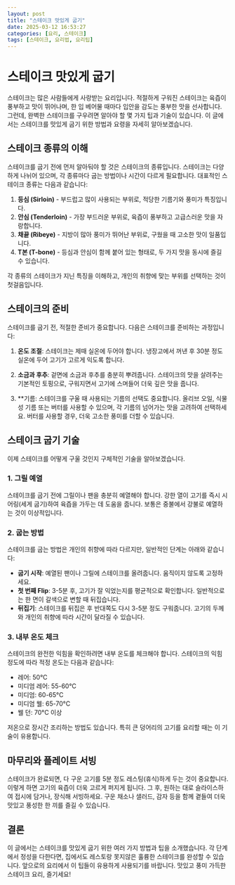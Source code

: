 ```yaml
---
layout: post
title: "스테이크 맛있게 굽기"
date: 2025-03-12 16:53:27
categories: [요리, 스테이크]
tags: [스테이크, 요리법, 요리팁]
---
```


# 스테이크 맛있게 굽기

스테이크는 많은 사람들에게 사랑받는 요리입니다. 적절하게 구워진 스테이크는 육즙이 풍부하고 맛이 뛰어나며, 한 입 베어물 때마다 입안을 감도는 풍부한 맛을 선사합니다. 그런데, 완벽한 스테이크를 구우려면 알아야 할 몇 가지 팁과 기술이 있습니다. 이 글에서는 스테이크를 맛있게 굽기 위한 방법과 요령을 자세히 알아보겠습니다.

## 스테이크 종류의 이해

스테이크를 굽기 전에 먼저 알아둬야 할 것은 스테이크의 종류입니다. 스테이크는 다양하게 나뉘어 있으며, 각 종류마다 굽는 방법이나 시간이 다르게 필요합니다. 대표적인 스테이크 종류는 다음과 같습니다:

1. **등심 (Sirloin)** - 부드럽고 많이 사용되는 부위로, 적당한 기름기와 풍미가 특징입니다.
2. **안심 (Tenderloin)** - 가장 부드러운 부위로, 육즙이 풍부하고 고급스러운 맛을 자랑합니다.
3. **채끝 (Ribeye)** - 지방이 많아 풍미가 뛰어난 부위로, 구웠을 때 고소한 맛이 일품입니다.
4. **T본 (T-bone)** - 등심과 안심이 함께 붙어 있는 형태로, 두 가지 맛을 동시에 즐길 수 있습니다.

각 종류의 스테이크가 지닌 특징을 이해하고, 개인의 취향에 맞는 부위를 선택하는 것이 첫걸음입니다.

## 스테이크의 준비

스테이크를 굽기 전, 적절한 준비가 중요합니다. 다음은 스테이크를 준비하는 과정입니다:

1. **온도 조절**: 스테이크는 제때 실온에 두어야 합니다. 냉장고에서 꺼낸 후 30분 정도 실온에 두어 고기가 고르게 익도록 합니다.

2. **소금과 후추**: 겉면에 소금과 후추를 충분히 뿌려줍니다. 스테이크의 맛을 살려주는 기본적인 토핑으로, 구워지면서 고기에 스며들어 더욱 깊은 맛을 줍니다.

3. **기름: 스테이크를 구울 때 사용되는 기름의 선택도 중요합니다. 올리브 오일, 식물성 기름 또는 버터를 사용할 수 있으며, 각 기름의 넘어가는 맛을 고려하여 선택하세요. 버터를 사용할 경우, 더욱 고소한 풍미를 더할 수 있습니다. 

## 스테이크 굽기 기술

이제 스테이크를 어떻게 구울 것인지 구체적인 기술을 알아보겠습니다.

### 1. 그릴 예열

스테이크를 굽기 전에 그릴이나 팬을 충분히 예열해야 합니다. 강한 열이 고기를 즉시 시어링(세게 굽기)하여 육즙을 가두는 데 도움을 줍니다. 보통은 중불에서 강불로 예열하는 것이 이상적입니다.

### 2. 굽는 방법

스테이크를 굽는 방법은 개인의 취향에 따라 다르지만, 일반적인 단계는 아래와 같습니다:

- **굽기 시작**: 예열된 팬이나 그릴에 스테이크를 올려줍니다. 움직이지 않도록 고정하세요.
- **첫 번째 Flip**: 3-5분 후, 고기가 잘 익었는지를 평균적으로 확인합니다. 일반적으로는 한 면이 갈색으로 변할 때 뒤집습니다.
- **뒤집기**: 스테이크를 뒤집은 후 반대쪽도 다시 3-5분 정도 구워줍니다. 고기의 두께와 개인의 취향에 따라 시간이 달라질 수 있습니다.

### 3. 내부 온도 체크

스테이크의 완전한 익힘을 확인하려면 내부 온도를 체크해야 합니다. 스테이크의 익힘 정도에 따라 적정 온도는 다음과 같습니다:
- 레어: 50°C
- 미디엄 레어: 55-60°C
- 미디엄: 60-65°C
- 미디엄 웰: 65-70°C
- 웰 던: 70°C 이상

저온으로 장시간 조리하는 방법도 있습니다. 특히 큰 덩어리의 고기를 요리할 때는 이 기술이 유용합니다.

## 마무리와 플레이트 서빙

스테이크가 완료되면, 다 구운 고기를 5분 정도 레스팅(휴식)하게 두는 것이 중요합니다. 이렇게 하면 고기의 육즙이 더욱 고르게 퍼지게 됩니다. 그 후, 원하는 대로 슬라이스하여 접시에 담거나, 장식해 서빙하세요. 구운 채소나 샐러드, 감자 등을 함께 곁들여 더욱 맛있고 풍성한 한 끼를 즐길 수 있습니다.

## 결론

이 글에서는 스테이크를 맛있게 굽기 위한 여러 가지 방법과 팁을 소개했습니다. 각 단계에서 정성을 다한다면, 집에서도 레스토랑 못지않은 훌륭한 스테이크를 완성할 수 있습니다. 앞으로의 요리에서 이 팁들이 유용하게 사용되기를 바랍니다. 맛있고 풍미 가득한 스테이크 요리, 즐기세요!